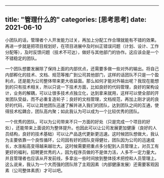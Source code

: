 
---
title: "管理什么的"
categories: [思考思考]
date: 2021-06-10
---

小团队的话，管理者个人开发能力过关，再加上分配工作合理就能有不错的效果。再进一步就是把项目规划好，在项目进展中及时纠正错误问题（计划、设计、工作分配等），及时反馈问题（技术不可达），做好与其他部门的协作。这应该会是一个不错稳定的团队。

一个团队想要发展除了保持上面的内部优点，还需要多做一些对外的输出。将自己内部孵化的技术、文档、规范等推广到公司其他部门，这样的话团队不只是一个盈利点，还是能为公司整体带来更大收益面。那么如何才能对外输出呢？我现在能想到的只有技术相关，所以只说一下技术方面，比如良好的代码管理，良好的架构设计，业务的解耦，可以让很多技术点独立化，达到拿来就用，这样可以使全部的开发团队受益，而不必重复造轮子；良好的文档管理，文档规范，再加上刚才说的良好的代码，可以让其他团队迅速了解并进入我们的团队，达到团队之间的互通，使得技术松耦合，团队高内聚；如此我认为可以成为一个比较优秀的团队。

一个优秀的团队，可以为公司带来不只一方面的好处（只是完成一个项目的好处），还能带来上面说的为整体提升。也因此可以让公司发展更加健康（良好的人员结构，良好的技术基础）可以让产品迭代更新更迅速。这时候团队想做大，我认为主要依靠一个良性循环，公司因有好的团队变得健壮，团队因为公司的迅速成长，水涨船高变得越来越壮大。这时候需要把重点多分配到人员管理上，对员工有更好的福利，招聘更优秀的人，因为程序员做的不是体力活，人多不一定力量大。并且管理者也应该从开发前线，多拿出一些时间放到整体技术把控和人员管理上。这么说来，我认为一个大而强的团队除了主观因素（内部健康发展）还需要客观因素（公司整体素质）才可以吧。

